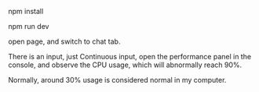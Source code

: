 npm install

npm run dev

open page, and switch to chat tab.

There is an input, just Continuous input, open the performance panel in the console, and observe the CPU usage, which will abnormally reach 90%.

Normally, around 30% usage is considered normal in my computer.
